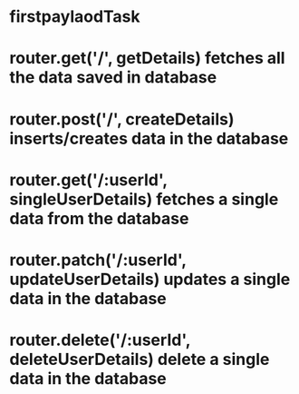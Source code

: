 # firstpaylaodTask
# router.get('/', getDetails) fetches all the data saved in database
# router.post('/', createDetails) inserts/creates data in the database
# router.get('/:userId', singleUserDetails) fetches a single data from the database
# router.patch('/:userId', updateUserDetails) updates a single data in the database
# router.delete('/:userId', deleteUserDetails) delete a single data in the database